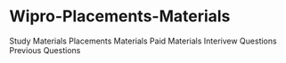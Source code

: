 # Wipro-Placements-Materials

Study Materials
Placements Materials
Paid Materials
Interivew Questions
Previous Questions
